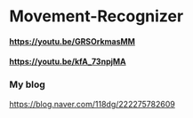# Movement-Recognizer

#### https://youtu.be/GRSOrkmasMM
#### https://youtu.be/kfA_73npjMA

### My blog
https://blog.naver.com/118dg/222275782609
